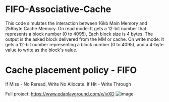 # FIFO-Associative-Cache
This code simulates the interaction between 16kb Main Memory and 256byte Cache Memory.
On read mode: It gets a 12-bit number that represents a block number (0 to 4095), Each block size is 4 bytes. The output is the asked block delivered from the MM or cache.
On write mode: It gets a 12-bit number representing a block number (0 to 4095), and a 4-byte value to write as the block's value.

# Cache placement policy - FIFO
If Miss - No Reread, Write No Allocate.
If Hit - Write Through  

Full project: https://www.edaplayground.com/x/ivXD
![image](https://github.com/Yoavyu/FIFO-Associative-Cache/assets/140505276/a1b4fa96-ce60-43f3-9909-75dddb284711)
